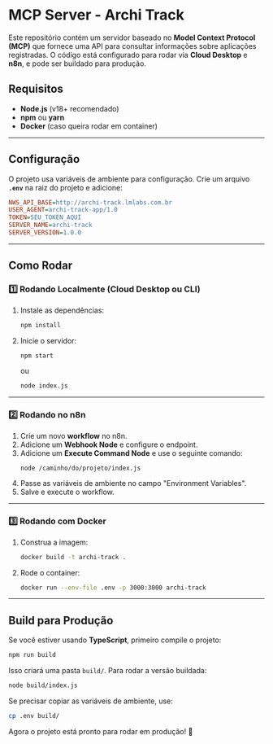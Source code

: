 # MCP Server - Archi Track

Este repositório contém um servidor baseado no **Model Context Protocol (MCP)** que fornece uma API para consultar informações sobre aplicações registradas. O código está configurado para rodar via **Cloud Desktop** e **n8n**, e pode ser buildado para produção.

## Requisitos
- **Node.js** (v18+ recomendado)
- **npm** ou **yarn**
- **Docker** (caso queira rodar em container)

---
## Configuração

O projeto usa variáveis de ambiente para configuração. Crie um arquivo **`.env`** na raiz do projeto e adicione:

```ini
NWS_API_BASE=http://archi-track.lmlabs.com.br
USER_AGENT=archi-track-app/1.0
TOKEN=SEU_TOKEN_AQUI
SERVER_NAME=archi-track
SERVER_VERSION=1.0.0
```

---
## Como Rodar

### 1️⃣ Rodando Localmente (Cloud Desktop ou CLI)

1. Instale as dependências:
   ```sh
   npm install
   ```
2. Inicie o servidor:
   ```sh
   npm start
   ```
   ou
   ```sh
   node index.js
   ```

---
### 2️⃣ Rodando no **n8n**

1. Crie um novo **workflow** no n8n.
2. Adicione um **Webhook Node** e configure o endpoint.
3. Adicione um **Execute Command Node** e use o seguinte comando:
   ```sh
   node /caminho/do/projeto/index.js
   ```
4. Passe as variáveis de ambiente no campo "Environment Variables".
5. Salve e execute o workflow.

---
### 3️⃣ Rodando com Docker

1. Construa a imagem:
   ```sh
   docker build -t archi-track .
   ```
2. Rode o container:
   ```sh
   docker run --env-file .env -p 3000:3000 archi-track
   ```

---
## Build para Produção

Se você estiver usando **TypeScript**, primeiro compile o projeto:
```sh
npm run build
```
Isso criará uma pasta `build/`. Para rodar a versão buildada:
```sh
node build/index.js
```
Se precisar copiar as variáveis de ambiente, use:
```sh
cp .env build/
```

Agora o projeto está pronto para rodar em produção! 🚀

